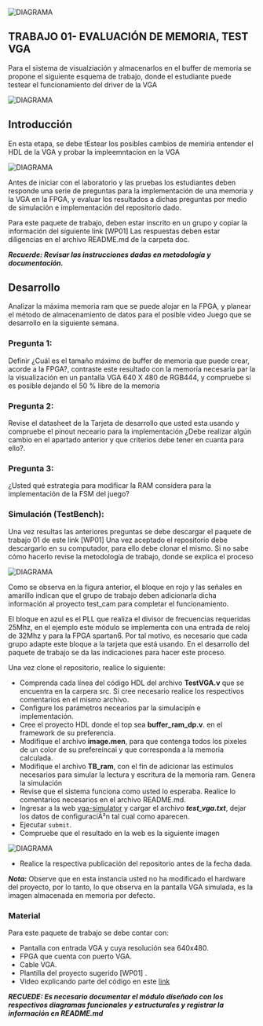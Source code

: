 
![DIAGRAMA](https://github.com/unal-edigital1/2020-2/blob/master/docs/figs/Diapositiva1_.PNG)

## TRABAJO 01- EVALUACIÓN DE MEMORIA, TEST VGA 

Para el sistema de visualziación y almacenarlos en el buffer de memoria se propone el siguiente esquema de trabajo, donde el estudiante puede testear el funcionamiento del driver de la VGA

![DIAGRAMA](https://github.com/unal-edigital1/2020-2/blob/master/docs/figs/Diapositiva2.PNG)
## Introducción 
En esta etapa, se debe tEstear los posibles cambios de memiria entender el HDL de la VGA  y probar la impleemntacion en la VGA 

![DIAGRAMA](https://github.com/unal-edigital1/2020-2/blob/master/docs/figs/Diapositiva3.PNG)

Antes de iniciar con el laboratorio   y las pruebas los estudiantes deben  responde una serie de preguntas para la implementación de una memoria y la VGA en la FPGA, y evaluar los  resultados a dichas preguntas por medio de  simulación e implementación del repositorio  dado.

Para este paquete de trabajo, deben   estar inscrito en un grupo y copiar la información del siguiente link  [WP01]
Las respuestas deben estar diligencias en el archivo README.md de la carpeta doc. 

***Recuerde: Revisar  las instrucciones dadas en metodología y documentación.***



## Desarrollo

Analizar la máxima memoria ram que se puede alojar en la FPGA,  y planear el método de almacenamiento de datos  para el posible video Juego que se desarrollo en la siguiente semana.

### Pregunta 1:
Definir ¿Cuál es el tamaño máximo de buffer de memoria que puede crear, acorde a la FPGA?,  contraste este resultado con la memoria  necesaria par la la visualización en un pantalla VGA 640 X 480  de RGB444, y compruebe si es posible dejando el 50 % libre de la memoria 

### Pregunta 2:
Revise el datasheet de la Tarjeta de desarrollo que usted esta usando y compruebe el pinout neceario para la implementación ¿Debe realizar algún cambio en el apartado anterior y que criterios debe tener en cuanta para ello?.

### Pregunta 3:

¿Usted qué estrategia para modificar la RAM considera para la implementación de la FSM del juego? 

### Simulación (TestBench):

Una vez resultas las anteriores preguntas se  debe descargar el paquete de trabajo 01 de este link [WP01]
Una vez aceptado el repositorio debe descargarlo en su computador, para ello debe  clonar el mismo. Si no sabe cómo hacerlo  revise la metodología de trabajo, donde se explica el proceso

![DIAGRAMA](https://github.com/unal-edigital1/2020-2/blob/master/docs/figs/Diapositiva4.PNG)

Como se observa en la figura anterior, el bloque en rojo y las señales en amarillo indican que el grupo de trabajo deben adicionarla dicha información al proyecto test_cam para completar el funcionamiento.

El bloque en azul es el PLL que realiza el divisor de frecuencias requeridas 25Mhz, en el ejemplo este módulo se implementa con una entrada de reloj de 32Mhz y para la FPGA spartan6. Por tal motivo, es necesario que cada grupo adapte este bloque a la tarjeta que está usando. En el desarrollo del paquete de trabajo se da las indicaciones para hacer este proceso.

Una vez clone el repositorio, realice lo siguiente:

* Comprenda cada línea del código HDL del archivo **TestVGA.v** que se encuentra en la carpera src. Si cree necesario realice los respectivos comentarios  en el mismo archivo.
* Configure los parámetros necearios par la simulacipín e implementación.
* Cree el proyecto HDL  donde el top sea **buffer_ram_dp.v**. en el framework  de su preferencia. 
* Modifique el archivo **image.men**, para que contenga todos los pixeles de un color de su prefereincai  y que corresponda a la memoria calculada.
* Modifique el archivo **TB_ram**, con el fin de adicionar las estímulos necesarios para simular la lectura y escritura de la memoria ram. Genera la simulación 
* Revise que el sistema funciona como usted lo esperaba. Realice lo comentarios necesarios  en el archivo README.md. 
* Ingresar a la web [vga-simulator](https://ericeastwood.com/lab/vga-simulator/)  y cargar el archivo ***test_vga.txt***, dejar los datos de configuraciÃ²n tal cual como aparecen. 
* Ejecutar `submit`. 
* Compruebe que el resultado en la web es la siguiente imagen

![DIAGRAMA](https://github.com/unal-edigital1/2020-2/blob/master/docs/figs/resultado1.png)

* Realice la respectiva publicación del repositorio antes de la fecha dada. 

***Nota:*** Observe que en esta instancia usted no ha modificado el hardware del proyecto, por lo tanto, lo que observa en la pantalla VGA simulada, es la imagen almacenada en memoria por defecto.




### Material
Para este paquete de trabajo se debe contar con:

* Pantalla con entrada VGA y cuya resolución sea 640x480.
* FPGA que cuenta con puerto VGA.
* Cable VGA.
* Plantilla del proyecto sugerido [WP01] .
* Video explicando parte del código en este [link](https://drive.google.com/drive/folders/1UzvxHlhPj7i8ucTnW9-f9m4tPIoTyhVY?usp=sharing)

***RECUEDE: Es necesario documentar el módulo diseñado con los respectivos diagramas funcionales y estructurales y registrar la información en README.md***





